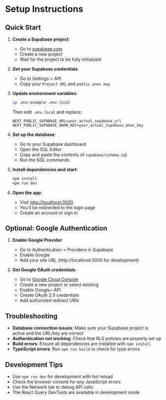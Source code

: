 # Setup Instructions

## Quick Start

1. **Create a Supabase project**:
   - Go to [supabase.com](https://supabase.com)
   - Create a new project
   - Wait for the project to be fully initialized

2. **Get your Supabase credentials**:
   - Go to Settings > API
   - Copy your `Project URL` and `public anon key`

3. **Update environment variables**:
   ```bash
   cp .env.example .env.local
   ```
   Then edit `.env.local` and replace:
   ```env
   NEXT_PUBLIC_SUPABASE_URL=your_actual_supabase_url
   NEXT_PUBLIC_SUPABASE_ANON_KEY=your_actual_supabase_anon_key
   ```

4. **Set up the database**:
   - Go to your Supabase dashboard
   - Open the SQL Editor
   - Copy and paste the contents of `supabase/schema.sql`
   - Run the SQL commands

5. **Install dependencies and start**:
   ```bash
   npm install
   npm run dev
   ```

6. **Open the app**:
   - Visit [http://localhost:3000](http://localhost:3000)
   - You'll be redirected to the login page
   - Create an account or sign in

## Optional: Google Authentication

1. **Enable Google Provider**:
   - Go to Authentication > Providers in Supabase
   - Enable Google
   - Add your site URL (http://localhost:3000 for development)

2. **Get Google OAuth credentials**:
   - Go to [Google Cloud Console](https://console.cloud.google.com/)
   - Create a new project or select existing
   - Enable Google+ API
   - Create OAuth 2.0 credentials
   - Add authorized redirect URIs

## Troubleshooting

- **Database connection issues**: Make sure your Supabase project is active and the URL/key are correct
- **Authentication not working**: Check that RLS policies are properly set up
- **Build errors**: Ensure all dependencies are installed with `npm install`
- **TypeScript errors**: Run `npm run build` to check for type errors

## Development Tips

- Use `npm run dev` for development with hot reload
- Check the browser console for any JavaScript errors
- Use the Network tab to debug API calls
- The React Query DevTools are available in development mode